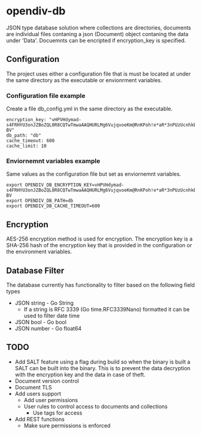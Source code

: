 # opendiv-db
JSON type database solution where collections are directories, documents are individual files contaning a json (Document) object contaning the data under 'Data'.
Docuemnts can be encripted if encryption_key is specified.

## Configuration
The project uses either a configuration file that is must be located at under the same directory as the executable or envionrment variables.

### Configuration file example
Create a file db_config.yml in the same directory as the executable.
```
encryption_key: "vHPVHdymad-s4FRHYU3onJZBoZQL8R8CQTwTmwaAAQHURLMg6VujqvoeKm@RnKPoh!e*aR*3nPUzUcnhkBaLyW_huwtM.ZFBb-BV"
db_path: "db"
cache_timeout: 600
cache_limit: 10
```

### Enviornemnt variables example

Same values as the configuration file but set as enviornemnt variables.
```
export OPENDIV_DB_ENCRYPTION_KEY=vHPVHdymad-s4FRHYU3onJZBoZQL8R8CQTwTmwaAAQHURLMg6VujqvoeKm@RnKPoh!e*aR*3nPUzUcnhkBaLyW_huwtM.ZFBb-BV
export OPENDIV_DB_PATH=db
export OPENDIV_DB_CACHE_TIMEOUT=600
```

## Encryption

AES-256 encryption method is used for encryption. The encryption key is a SHA-256 hash of the encryption key that is provided in the configuration or the environment variables.

## Database Filter

The database currently has functionality to filter based on the following field types

- JSON string - Go String
    - If a string is RFC 3339 (Go time.RFC3339Nano) formatted it can be used to filter date time
- JSON bool - Go bool
- JSON number - Go float64

## TODO
- Add SALT feature using a flag during build so when the binary is built a SALT can be built into the binary. This is to prevent the data decryption with the encryption key and the data in case of theft.
- Document version control
- Document TLS
- Add users support
    - Add user permissions
    - User rules to control access to documents and collections
        - Use tags for access
- Add REST functions
    - Make sure permissions is enforced